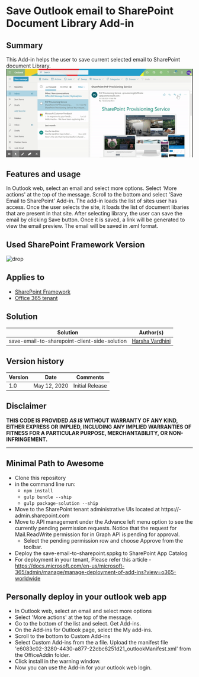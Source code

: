 # Save Outlook email to SharePoint Document Library Add-in

## Summary

This Add-in helps the user to save current selected email to SharePoint document Library.
![Save outlook email to SharePoint Library](./assets/saveemailtosp.gif)

## Features and usage
In Outlook web, select an email and select more options. Select 'More actions' at the top of the message. Scroll to the bottom and select 'Save Email to SharePoint' Add-in. The add-in loads the list of sites user has access. Once the user selects the site, it loads the list of document libaries that are present in that site. After selecting library, the user can save the email by clicking Save button. Once it is saved, a link will be generated to view the email preview. The email will be saved in .eml format.

## Used SharePoint Framework Version

![drop](https://img.shields.io/badge/version-1.10.0-green.svg)

## Applies to

* [SharePoint Framework](https:/dev.office.com/sharepoint)
* [Office 365 tenant](https://dev.office.com/sharepoint/docs/spfx/set-up-your-development-environment)

## Solution

Solution|Author(s)
--------|---------
save-email-to-sharepoint-client-side-solution | [Harsha Vardhini](https://twitter.com/harshagracy)

## Version history

Version|Date|Comments
-------|----|--------
1.0|May 12, 2020|Initial Release

## Disclaimer

**THIS CODE IS PROVIDED *AS IS* WITHOUT WARRANTY OF ANY KIND, EITHER EXPRESS OR IMPLIED, INCLUDING ANY IMPLIED WARRANTIES OF FITNESS FOR A PARTICULAR PURPOSE, MERCHANTABILITY, OR NON-INFRINGEMENT.**

---

## Minimal Path to Awesome

* Clone this repository
* in the command line run:
  * `npm install`
  * `gulp bundle --ship`
  * `gulp package-solution --ship`
* Move to the SharePoint tenant administrative UIs located at https://<tenant>-admin.sharepoint.com
* Move to API management under the Advance left menu option to see the currently pending permission requests. Notice that the request for Mail.ReadWrite permission for in Graph API is pending for approval.
  * Select the pending permission row and choose Approve from the toolbar.
* Deploy the save-email-to-sharepoint.sppkg to SharePoint App Catalog
* For deployment in your tenant, Please refer this article - https://docs.microsoft.com/en-us/microsoft-365/admin/manage/manage-deployment-of-add-ins?view=o365-worldwide

## Personally deploy in your outlook web app

* In Outlook web, select an email and select more options
* Select 'More actions' at the top of the message.
* Go to the bottom of the list and select. Get Add-ins.
* On the Add-ins for Outlook page, select the My add-ins.
* Scroll to the bottom to Custom Add-ins
* Select Custom Add-ins from the a file. Upload the manifest file 'e6083c02-3280-4430-a877-22cbc6251d21_outlookManifest.xml' from the OfficeAddin folder. 
* Click install in the warning window.
* Now you can use the Add-in for your outlook web login.

